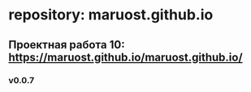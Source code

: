 # repository: maruost.github.io
## Проектная работа 10: https://maruost.github.io/maruost.github.io/
### v0.0.7